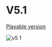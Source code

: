 # V5.1
[Playable version](http://version-five-two.s3-website-us-east-1.amazonaws.com/)

![v5 1](https://github.com/user-attachments/assets/7a125242-12c5-4292-9ccb-b624cc2fd178)
